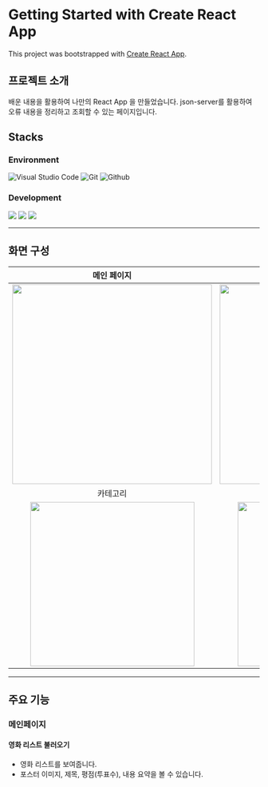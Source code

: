 # Getting Started with Create React App

This project was bootstrapped with [Create React App](https://github.com/facebook/create-react-app).

## 프로젝트 소개

배운 내용을 활용하여 나만의 React App 을 만들었습니다.
json-server를 활용하여 오류 내용을 정리하고 조회할 수 있는 페이지입니다.

## Stacks

### Environment

![Visual Studio Code](https://img.shields.io/badge/Visual%20Studio%20Code-007ACC?style=for-the-badge&logo=Visual%20Studio%20Code&logoColor=white)
![Git](https://img.shields.io/badge/Git-F05032?style=for-the-badge&logo=Git&logoColor=white)
![Github](https://img.shields.io/badge/GitHub-181717?style=for-the-badge&logo=GitHub&logoColor=white)

### Development

<img  src="https://img.shields.io/badge/html5-E34F26?style=for-the-badge&logo=html5&logoColor=white"> <img  src="https://img.shields.io/badge/css-1572B6?style=for-the-badge&logo=css3&logoColor=white"> <img  src="https://img.shields.io/badge/javascript-F7DF1E?style=for-the-badge&logo=javascript&logoColor=black">

---

## 화면 구성

|                                                      메인 페이지                                                       |                                                      상세 페이지                                                       |
| :--------------------------------------------------------------------------------------------------------------------: | :--------------------------------------------------------------------------------------------------------------------: |
| <img width="400" src="https://github.com/Hediar/Movie_JS_Team2/assets/72387948/f41858b5-5eee-447b-80f1-5c003760941f"/> | <img width="400" src="https://github.com/Hediar/Movie_JS_Team2/assets/72387948/3f52e268-6406-4cf0-b09b-de12c259bdb1"/> |
|                                                        카테고리                                                        |                                                          리뷰                                                          |
| <img width="329" src="https://github.com/Hediar/Movie_JS_Team2/assets/72387948/ffca5d66-34f0-461b-8a4a-b459890f9d3e"/> | <img width="329" src="https://github.com/Hediar/Movie_JS_Team2/assets/72387948/99c23835-a431-4e32-bbba-a992f17a45dc"/> |

---

## 주요 기능

### 메인페이지

#### 영화 리스트 불러오기

- 영화 리스트를 보여줍니다.
- 포스터 이미지, 제목, 평점(투표수), 내용 요약을 볼 수 있습니다.
